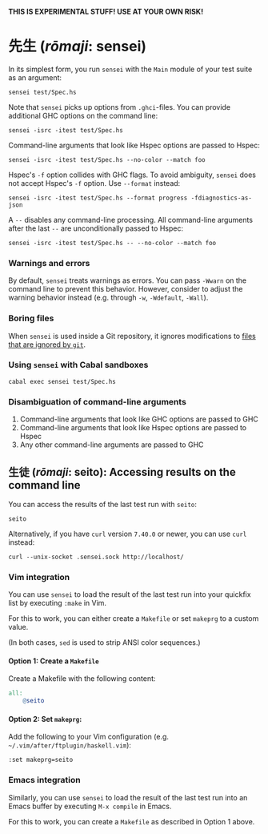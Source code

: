 __THIS IS EXPERIMENTAL STUFF! USE AT YOUR OWN RISK!__

# 先生 (*rōmaji*: sensei)

In its simplest form, you run `sensei` with the `Main` module of your test
suite as an argument:

    sensei test/Spec.hs

Note that `sensei` picks up options from `.ghci`-files.  You can provide
additional GHC options on the command line:

    sensei -isrc -itest test/Spec.hs

Command-line arguments that look like Hspec options are passed to Hspec:

    sensei -isrc -itest test/Spec.hs --no-color --match foo

Hspec's `-f` option collides with GHC flags.  To avoid ambiguity, `sensei` does
not accept Hspec's `-f` option.  Use `--format` instead:

    sensei -isrc -itest test/Spec.hs --format progress -fdiagnostics-as-json

A `--` disables any command-line processing.  All command-line arguments after
the last `--` are unconditionally passed to Hspec:

    sensei -isrc -itest test/Spec.hs -- --no-color --match foo

### Warnings and errors

By default, `sensei` treats warnings as errors.  You can pass `-Wwarn` on the
command line to prevent this behavior.  However, consider to adjust the warning
behavior instead (e.g. through `-w`, `-Wdefault`, `-Wall`).

### Boring files

When `sensei` is used inside a Git repository, it ignores modifications to
[files that are ignored by `git`](https://git-scm.com/docs/gitignore).

### Using `sensei` with Cabal sandboxes

    cabal exec sensei test/Spec.hs

### Disambiguation of command-line arguments

1. Command-line arguments that look like GHC options are passed to GHC
1. Command-line arguments that look like Hspec options are passed to Hspec
1. Any other command-line arguments are passed to GHC

## 生徒 (*rōmaji*: seito): Accessing results on the command line

You can access the results of the last test run with `seito`:

    seito

Alternatively, if you have `curl` version `7.40.0` or newer, you can use `curl`
instead:

    curl --unix-socket .sensei.sock http://localhost/


### Vim integration

You can use `sensei` to load the result of the last test run into your quickfix
list by executing `:make` in Vim.

For this to work, you can either create a `Makefile` or set `makeprg` to a
custom value.

(In both cases, `sed` is used to strip ANSI color sequences.)

#### Option 1: Create a `Makefile`

Create a Makefile with the following content:

```Makefile
all:
	@seito
```


#### Option 2: Set `makeprg`:

Add the following to your Vim configuration (e.g.
`~/.vim/after/ftplugin/haskell.vim`):

```vim
:set makeprg=seito
```

### Emacs integration

Similarly, you can use `sensei` to load the result of the last test run into an
Emacs buffer by executing `M-x compile` in Emacs.

For this to work, you can create a `Makefile` as described in Option 1 above.
